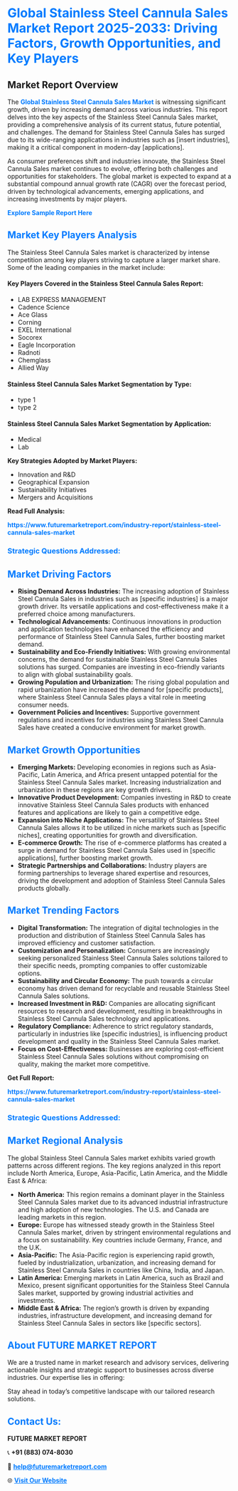 <h1 style="color: #007BFF;">Global Stainless Steel Cannula Sales Market Report 2025-2033: Driving Factors, Growth Opportunities, and Key Players</h1>

<section id="overview">
<h2>Market Report Overview</h2>
<p>The <a href="https://www.futuremarketreport.com/industry-report/stainless-steel-cannula-sales-market" style="color: #007BFF; text-decoration: none;"><strong>Global Stainless Steel Cannula Sales Market</strong></a> is witnessing significant growth, driven by increasing demand across various industries. This report delves into the key aspects of the Stainless Steel Cannula Sales market, providing a comprehensive analysis of its current status, future potential, and challenges. The demand for Stainless Steel Cannula Sales has surged due to its wide-ranging applications in industries such as [insert industries], making it a critical component in modern-day [applications].</p>
<p>As consumer preferences shift and industries innovate, the Stainless Steel Cannula Sales market continues to evolve, offering both challenges and opportunities for stakeholders. The global market is expected to expand at a substantial compound annual growth rate (CAGR) over the forecast period, driven by technological advancements, emerging applications, and increasing investments by major players.</p>
</section>

<section id="overview">
<p><a href="https://www.futuremarketreport.com/request-sample/reportId=109582" style="color: #007BFF; text-decoration: none;"><strong>Explore Sample Report Here</strong></a></p>
</section>

<section id="key-players">
<h2 style="color: #007BFF;">Market Key Players Analysis</h2>
<p>The Stainless Steel Cannula Sales market is characterized by intense competition among key players striving to capture a larger market share. Some of the leading companies in the market include:</p>
<h4>Key Players Covered in the Stainless Steel Cannula Sales Report:</h4>
<ul><li>LAB EXPRESS MANAGEMENT</li><li>Cadence Science</li><li>Ace Glass</li><li>Corning</li><li>EXEL International</li><li>Socorex</li><li>Eagle Incorporation</li><li>Radnoti</li><li>Chemglass</li><li>Allied Way</li></ul>
<h4>Stainless Steel Cannula Sales Market Segmentation by Type:</h4>
<ul><li>type 1</li><li>type 2</li></ul>

<h4>Stainless Steel Cannula Sales Market Segmentation by Application:</h4>
<ul><li>Medical</li><li>Lab</li></ul>
<p><strong>Key Strategies Adopted by Market Players:</strong></p>
<ul>
<li>Innovation and R&D</li>
<li>Geographical Expansion</li>
<li>Sustainability Initiatives</li>
<li>Mergers and Acquisitions</li>
</ul>
</section>

<section>
<p><strong>Read Full Analysis: </strong></p><a href="https://www.futuremarketreport.com/industry-report/stainless-steel-cannula-sales-market" style="color: #007BFF; text-decoration: none;"><strong>https://www.futuremarketreport.com/industry-report/stainless-steel-cannula-sales-market</strong></a>
<h3 style="color: #007BFF;">Strategic Questions Addressed:</h3>
</section>

<section id="driving-factors">
<h2 style="color: #007BFF;">Market Driving Factors</h2>
<ul>
<li><strong>Rising Demand Across Industries:</strong> The increasing adoption of Stainless Steel Cannula Sales in industries such as [specific industries] is a major growth driver. Its versatile applications and cost-effectiveness make it a preferred choice among manufacturers.</li>
<li><strong>Technological Advancements:</strong> Continuous innovations in production and application technologies have enhanced the efficiency and performance of Stainless Steel Cannula Sales, further boosting market demand.</li>
<li><strong>Sustainability and Eco-Friendly Initiatives:</strong> With growing environmental concerns, the demand for sustainable Stainless Steel Cannula Sales solutions has surged. Companies are investing in eco-friendly variants to align with global sustainability goals.</li>
<li><strong>Growing Population and Urbanization:</strong> The rising global population and rapid urbanization have increased the demand for [specific products], where Stainless Steel Cannula Sales plays a vital role in meeting consumer needs.</li>
<li><strong>Government Policies and Incentives:</strong> Supportive government regulations and incentives for industries using Stainless Steel Cannula Sales have created a conducive environment for market growth.</li>
</ul>
</section>

<section id="growth-opportunities">
<h2 style="color: #007BFF;">Market Growth Opportunities</h2>
<ul>
<li><strong>Emerging Markets:</strong> Developing economies in regions such as Asia-Pacific, Latin America, and Africa present untapped potential for the Stainless Steel Cannula Sales market. Increasing industrialization and urbanization in these regions are key growth drivers.</li>
<li><strong>Innovative Product Development:</strong> Companies investing in R&D to create innovative Stainless Steel Cannula Sales products with enhanced features and applications are likely to gain a competitive edge.</li>
<li><strong>Expansion into Niche Applications:</strong> The versatility of Stainless Steel Cannula Sales allows it to be utilized in niche markets such as [specific niches], creating opportunities for growth and diversification.</li>
<li><strong>E-commerce Growth:</strong> The rise of e-commerce platforms has created a surge in demand for Stainless Steel Cannula Sales used in [specific applications], further boosting market growth.</li>
<li><strong>Strategic Partnerships and Collaborations:</strong> Industry players are forming partnerships to leverage shared expertise and resources, driving the development and adoption of Stainless Steel Cannula Sales products globally.</li>
</ul>
</section>

<section id="trending-factors">
<h2 style="color: #007BFF;">Market Trending Factors</h2>
<ul>
<li><strong>Digital Transformation:</strong> The integration of digital technologies in the production and distribution of Stainless Steel Cannula Sales has improved efficiency and customer satisfaction.</li>
<li><strong>Customization and Personalization:</strong> Consumers are increasingly seeking personalized Stainless Steel Cannula Sales solutions tailored to their specific needs, prompting companies to offer customizable options.</li>
<li><strong>Sustainability and Circular Economy:</strong> The push towards a circular economy has driven demand for recyclable and reusable Stainless Steel Cannula Sales solutions.</li>
<li><strong>Increased Investment in R&D:</strong> Companies are allocating significant resources to research and development, resulting in breakthroughs in Stainless Steel Cannula Sales technology and applications.</li>
<li><strong>Regulatory Compliance:</strong> Adherence to strict regulatory standards, particularly in industries like [specific industries], is influencing product development and quality in the Stainless Steel Cannula Sales market.</li>
<li><strong>Focus on Cost-Effectiveness:</strong> Businesses are exploring cost-efficient Stainless Steel Cannula Sales solutions without compromising on quality, making the market more competitive.</li>
</ul>
</section>

<section>
<p><strong>Get Full Report: </strong></p><a href="https://www.futuremarketreport.com/industry-report/stainless-steel-cannula-sales-market" style="color: #007BFF; text-decoration: none;"><strong>https://www.futuremarketreport.com/industry-report/stainless-steel-cannula-sales-market</strong></a>
<h3 style="color: #007BFF;">Strategic Questions Addressed:</h3>
</section>


<section id="regional-analysis">
<h2 style="color: #007BFF;">Market Regional Analysis</h2>
<p>The global Stainless Steel Cannula Sales market exhibits varied growth patterns across different regions. The key regions analyzed in this report include North America, Europe, Asia-Pacific, Latin America, and the Middle East & Africa:</p>
<ul>
<li><strong>North America:</strong> This region remains a dominant player in the Stainless Steel Cannula Sales market due to its advanced industrial infrastructure and high adoption of new technologies. The U.S. and Canada are leading markets in this region.</li>
<li><strong>Europe:</strong> Europe has witnessed steady growth in the Stainless Steel Cannula Sales market, driven by stringent environmental regulations and a focus on sustainability. Key countries include Germany, France, and the U.K.</li>
<li><strong>Asia-Pacific:</strong> The Asia-Pacific region is experiencing rapid growth, fueled by industrialization, urbanization, and increasing demand for Stainless Steel Cannula Sales in countries like China, India, and Japan.</li>
<li><strong>Latin America:</strong> Emerging markets in Latin America, such as Brazil and Mexico, present significant opportunities for the Stainless Steel Cannula Sales market, supported by growing industrial activities and investments.</li>
<li><strong>Middle East & Africa:</strong> The region’s growth is driven by expanding industries, infrastructure development, and increasing demand for Stainless Steel Cannula Sales in sectors like [specific sectors].</li>
</ul>
</section>

<footer>
<h2 style="color: #007BFF;">About FUTURE MARKET REPORT</h2>
<p>We are a trusted name in market research and advisory services, delivering actionable insights and strategic support to businesses across diverse industries. Our expertise lies in offering:</p>

<p>Stay ahead in today’s competitive landscape with our tailored research solutions.</p>

<h2 style="color: #007BFF;">Contact Us:</h2>
<p><strong>FUTURE MARKET REPORT</strong></p>
<p>📞 <strong>+91 (883) 074-8030</strong></p>
<p>📧 <strong><a href="mailto:help@futuremarketreport.com" style="color: #007BFF;">help@futuremarketreport.com</a></strong></p>
<p>🌐 <strong><a href="https://www.futuremarketreport.com/" style="color: #007BFF;">Visit Our Website</a></strong></p>
</footer>